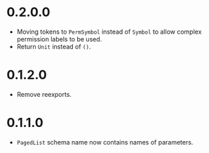 0.2.0.0
=======

* Moving tokens to `PermSymbol` instead of `Symbol` to allow complex permission labels to be used.
* Return `Unit` instead of `()`.


0.1.2.0
=======

* Remove reexports.

0.1.1.0
=======

* `PagedList` schema name now contains names of parameters.